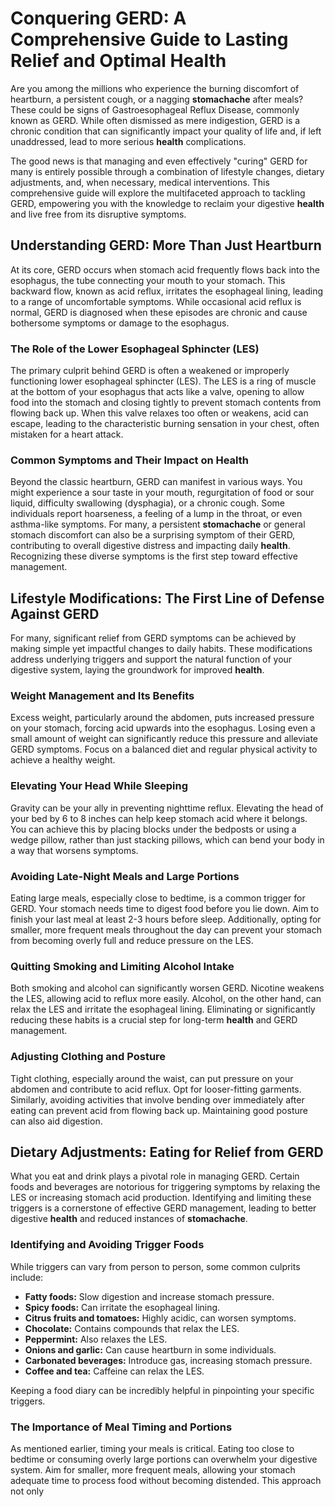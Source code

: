 # Conquering GERD: A Comprehensive Guide to Lasting Relief and Optimal Health

Are you among the millions who experience the burning discomfort of heartburn, a persistent cough, or a nagging **stomachache** after meals? These could be signs of Gastroesophageal Reflux Disease, commonly known as GERD. While often dismissed as mere indigestion, GERD is a chronic condition that can significantly impact your quality of life and, if left unaddressed, lead to more serious **health** complications.

The good news is that managing and even effectively "curing" GERD for many is entirely possible through a combination of lifestyle changes, dietary adjustments, and, when necessary, medical interventions. This comprehensive guide will explore the multifaceted approach to tackling GERD, empowering you with the knowledge to reclaim your digestive **health** and live free from its disruptive symptoms.

## Understanding GERD: More Than Just Heartburn

At its core, GERD occurs when stomach acid frequently flows back into the esophagus, the tube connecting your mouth to your stomach. This backward flow, known as acid reflux, irritates the esophageal lining, leading to a range of uncomfortable symptoms. While occasional acid reflux is normal, GERD is diagnosed when these episodes are chronic and cause bothersome symptoms or damage to the esophagus.

### The Role of the Lower Esophageal Sphincter (LES)

The primary culprit behind GERD is often a weakened or improperly functioning lower esophageal sphincter (LES). The LES is a ring of muscle at the bottom of your esophagus that acts like a valve, opening to allow food into the stomach and closing tightly to prevent stomach contents from flowing back up. When this valve relaxes too often or weakens, acid can escape, leading to the characteristic burning sensation in your chest, often mistaken for a heart attack.

### Common Symptoms and Their Impact on Health

Beyond the classic heartburn, GERD can manifest in various ways. You might experience a sour taste in your mouth, regurgitation of food or sour liquid, difficulty swallowing (dysphagia), or a chronic cough. Some individuals report hoarseness, a feeling of a lump in the throat, or even asthma-like symptoms. For many, a persistent **stomachache** or general stomach discomfort can also be a surprising symptom of their GERD, contributing to overall digestive distress and impacting daily **health**. Recognizing these diverse symptoms is the first step toward effective management.

## Lifestyle Modifications: The First Line of Defense Against GERD

For many, significant relief from GERD symptoms can be achieved by making simple yet impactful changes to daily habits. These modifications address underlying triggers and support the natural function of your digestive system, laying the groundwork for improved **health**.

### Weight Management and Its Benefits

Excess weight, particularly around the abdomen, puts increased pressure on your stomach, forcing acid upwards into the esophagus. Losing even a small amount of weight can significantly reduce this pressure and alleviate GERD symptoms. Focus on a balanced diet and regular physical activity to achieve a healthy weight.

### Elevating Your Head While Sleeping

Gravity can be your ally in preventing nighttime reflux. Elevating the head of your bed by 6 to 8 inches can help keep stomach acid where it belongs. You can achieve this by placing blocks under the bedposts or using a wedge pillow, rather than just stacking pillows, which can bend your body in a way that worsens symptoms.

### Avoiding Late-Night Meals and Large Portions

Eating large meals, especially close to bedtime, is a common trigger for GERD. Your stomach needs time to digest food before you lie down. Aim to finish your last meal at least 2-3 hours before sleep. Additionally, opting for smaller, more frequent meals throughout the day can prevent your stomach from becoming overly full and reduce pressure on the LES.

### Quitting Smoking and Limiting Alcohol Intake

Both smoking and alcohol can significantly worsen GERD. Nicotine weakens the LES, allowing acid to reflux more easily. Alcohol, on the other hand, can relax the LES and irritate the esophageal lining. Eliminating or significantly reducing these habits is a crucial step for long-term **health** and GERD management.

### Adjusting Clothing and Posture

Tight clothing, especially around the waist, can put pressure on your abdomen and contribute to acid reflux. Opt for looser-fitting garments. Similarly, avoiding activities that involve bending over immediately after eating can prevent acid from flowing back up. Maintaining good posture can also aid digestion.

## Dietary Adjustments: Eating for Relief from GERD

What you eat and drink plays a pivotal role in managing GERD. Certain foods and beverages are notorious for triggering symptoms by relaxing the LES or increasing stomach acid production. Identifying and limiting these triggers is a cornerstone of effective GERD management, leading to better digestive **health** and reduced instances of **stomachache**.

### Identifying and Avoiding Trigger Foods

While triggers can vary from person to person, some common culprits include:
*   **Fatty foods:** Slow digestion and increase stomach pressure.
*   **Spicy foods:** Can irritate the esophageal lining.
*   **Citrus fruits and tomatoes:** Highly acidic, can worsen symptoms.
*   **Chocolate:** Contains compounds that relax the LES.
*   **Peppermint:** Also relaxes the LES.
*   **Onions and garlic:** Can cause heartburn in some individuals.
*   **Carbonated beverages:** Introduce gas, increasing stomach pressure.
*   **Coffee and tea:** Caffeine can relax the LES.

Keeping a food diary can be incredibly helpful in pinpointing your specific triggers.

### The Importance of Meal Timing and Portions

As mentioned earlier, timing your meals is critical. Eating too close to bedtime or consuming overly large portions can overwhelm your digestive system. Aim for smaller, more frequent meals, allowing your stomach adequate time to process food without becoming distended. This approach not only